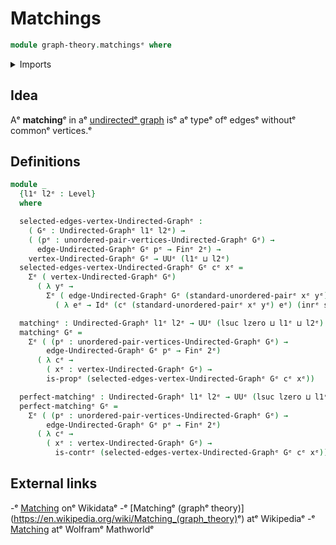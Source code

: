 # Matchings

```agda
module graph-theory.matchingsᵉ where
```

<details><summary>Imports</summary>

```agda
open import foundation.contractible-typesᵉ
open import foundation.coproduct-typesᵉ
open import foundation.dependent-pair-typesᵉ
open import foundation.identity-typesᵉ
open import foundation.propositionsᵉ
open import foundation.unit-typeᵉ
open import foundation.universe-levelsᵉ
open import foundation.unordered-pairsᵉ

open import graph-theory.undirected-graphsᵉ

open import univalent-combinatorics.standard-finite-typesᵉ
```

</details>

## Idea

Aᵉ **matching**ᵉ in aᵉ [undirectedᵉ graph](graph-theory.undirected-graphs.mdᵉ) isᵉ aᵉ
typeᵉ ofᵉ edgesᵉ withoutᵉ commonᵉ vertices.ᵉ

## Definitions

```agda
module _
  {l1ᵉ l2ᵉ : Level}
  where

  selected-edges-vertex-Undirected-Graphᵉ :
    ( Gᵉ : Undirected-Graphᵉ l1ᵉ l2ᵉ) →
    ( (pᵉ : unordered-pair-vertices-Undirected-Graphᵉ Gᵉ) →
      edge-Undirected-Graphᵉ Gᵉ pᵉ → Finᵉ 2ᵉ) →
    vertex-Undirected-Graphᵉ Gᵉ → UUᵉ (l1ᵉ ⊔ l2ᵉ)
  selected-edges-vertex-Undirected-Graphᵉ Gᵉ cᵉ xᵉ =
    Σᵉ ( vertex-Undirected-Graphᵉ Gᵉ)
      ( λ yᵉ →
        Σᵉ ( edge-Undirected-Graphᵉ Gᵉ (standard-unordered-pairᵉ xᵉ yᵉ))
          ( λ eᵉ → Idᵉ (cᵉ (standard-unordered-pairᵉ xᵉ yᵉ) eᵉ) (inrᵉ starᵉ)))

  matchingᵉ : Undirected-Graphᵉ l1ᵉ l2ᵉ → UUᵉ (lsuc lzero ⊔ l1ᵉ ⊔ l2ᵉ)
  matchingᵉ Gᵉ =
    Σᵉ ( (pᵉ : unordered-pair-vertices-Undirected-Graphᵉ Gᵉ) →
        edge-Undirected-Graphᵉ Gᵉ pᵉ → Finᵉ 2ᵉ)
      ( λ cᵉ →
        ( xᵉ : vertex-Undirected-Graphᵉ Gᵉ) →
        is-propᵉ (selected-edges-vertex-Undirected-Graphᵉ Gᵉ cᵉ xᵉ))

  perfect-matchingᵉ : Undirected-Graphᵉ l1ᵉ l2ᵉ → UUᵉ (lsuc lzero ⊔ l1ᵉ ⊔ l2ᵉ)
  perfect-matchingᵉ Gᵉ =
    Σᵉ ( (pᵉ : unordered-pair-vertices-Undirected-Graphᵉ Gᵉ) →
        edge-Undirected-Graphᵉ Gᵉ pᵉ → Finᵉ 2ᵉ)
      ( λ cᵉ →
        ( xᵉ : vertex-Undirected-Graphᵉ Gᵉ) →
          is-contrᵉ (selected-edges-vertex-Undirected-Graphᵉ Gᵉ cᵉ xᵉ))
```

## External links

-ᵉ [Matching](https://www.wikidata.org/entity/Q1065144ᵉ) onᵉ Wikidataᵉ
-ᵉ [Matchingᵉ (graphᵉ theory)](<https://en.wikipedia.org/wiki/Matching_(graph_theory)>ᵉ)
  atᵉ Wikipediaᵉ
-ᵉ [Matching](https://mathworld.wolfram.com/Matching.htmlᵉ) atᵉ Wolframᵉ Mathworldᵉ